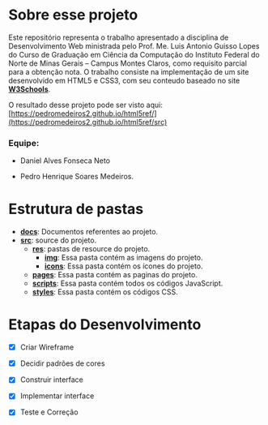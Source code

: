   

# Sobre esse projeto

  

Este repositório representa o trabalho apresentado a disciplina de Desenvolvimento Web ministrada pelo Prof. Me. Luis Antonio Guisso Lopes do Curso de Graduação em Ciência da Computação do Instituto Federal do Norte de Minas Gerais – Campus Montes Claros, como requisito parcial para a obtenção nota. O trabalho consiste na implementação de um site desenvolvido em HTML5 e CSS3, com seu conteudo baseado no site [**W3Schools**](https://www.w3schools.com/).

  
O resultado desse projeto pode ser visto aqui: [https://pedromedeiros2.github.io/html5ref/](https://pedromedeiros2.github.io/html5ref/src)
  

### Equipe:

  

- Daniel Alves Fonseca Neto

- Pedro Henrique Soares Medeiros.

  

# Estrutura de pastas
- **[docs](docs/)**: Documentos referentes ao projeto.
- **[src](src)**: source do projeto.
	- **[res](src/res)**: pastas de resource do projeto.
		- **[img](src/res/img)**: Essa pasta contém as imagens do projeto.
		- **[icons](src/res/icons)**: Essa pasta contém os ícones do projeto.
	- **[pages](src/pages)**: Essa pasta contém as paginas do projeto.
	- **[scripts](src/scripts)**: Essa pasta contém todos os códigos JavaScript.
	- **[styles](src/styles)**: Essa pasta contém os códigos CSS.
  


# Etapas do Desenvolvimento

  

- [x] Criar Wireframe

  

- [x] Decidir padrões de cores

  

- [x] Construir interface

  

- [x] Implementar interface

  

- [x] Teste e Correção

